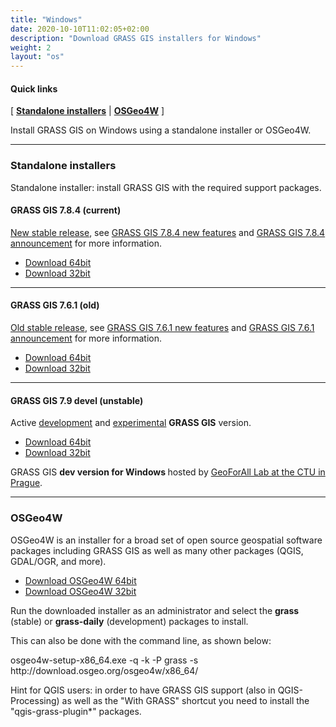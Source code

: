 ```yaml
---
title: "Windows"
date: 2020-10-10T11:02:05+02:00
description: "Download GRASS GIS installers for Windows"
weight: 2
layout: "os"
---
```


  
#### Quick links

[ [**Standalone installers**](#standalone-installers) | [**OSGeo4W**](#OSGeo4W) ]

<div class="alert rounded-0 alert-default">
<i class="fa fa-arrow-right"></i> Install GRASS GIS on Windows using a standalone installer or OSGeo4W. </div>

<hr>


### <a name="standalone-installers"></a> Standalone installers

Standalone installer: install GRASS GIS with the required support packages.

#### <a name="GRASS-GIS-new-stable"></a> GRASS GIS 7.8.4 (current)

<div class="alert rounded-0 alert-success">
<i class="fa fa-info-circle"></i> <u>New stable release</u>, see <a href="https://trac.osgeo.org/grass/wiki/Grass7/NewFeatures78">GRASS GIS 7.8.4 new features</a> and <a href="https://trac.osgeo.org/grass/wiki/Release/7.8.4-News">GRASS GIS 7.8.4 announcement</a> for more information.</div>

*  [<i class="fa fa-download"></i> Download 64bit](/grass78/binary/mswindows/native/x86_64/WinGRASS-7.8.4-1-Setup-x86_64.exe)
*  [<i class="fa fa-download"></i> Download 32bit](/grass78/binary/mswindows/native/x86/WinGRASS-7.8.4-1-Setup-x86.exe)

<hr>

#### <a name="GRASS-GIS-old-stable"></a> GRASS GIS 7.6.1 (old)

<div class="alert rounded-0 alert-warning">
<i class="fa fa-info-circle"></i> <u>Old stable release</u>, see <a href="https://trac.osgeo.org/grass/wiki/Grass7/NewFeatures76">GRASS GIS 7.6.1 new features</a> and  <a href="https://trac.osgeo.org/grass/wiki/Release/7.6.1-News">GRASS GIS 7.6.1 announcement</a> for more information.
</div>


*  [<i class="fa fa-download"></i> Download 64bit](/grass76/binary/mswindows/native/x86_64/WinGRASS-7.6.1-1-Setup-x86_64.exe)
*  [<i class="fa fa-download"></i> Download 32bit](/grass76/binary/mswindows/native/x86/WinGRASS-7.6.1-1-Setup-x86.exe)

<hr>

#### <a name="GRASS-GIS-devel"></a> GRASS GIS 7.9 devel (unstable)

<div class="alert rounded-0 alert-info">
<i class="fa fa-info-circle"></i> Active <u>development</u> and <u>experimental</u> <b>GRASS GIS</b> version.
</div>


*  [<i class="fa fa-download"></i> Download 64bit](https://wingrass.fsv.cvut.cz/grass79/x86_64)
*  [<i class="fa fa-download"></i> Download 32bit](https://wingrass.fsv.cvut.cz/grass79/x86)

<div class="alert rounded-0 alert-default">
<i class="fa fa-arrow-right"></i> GRASS GIS <b> dev version for Windows </b> hosted by <a href="http://geomatics.fsv.cvut.cz/research/geoforall" target="_blank">GeoForAll Lab at the CTU in Prague</a>.
</div>

<hr>


### <a name="OSGeo4W"></a> OSGeo4W

OSGeo4W is an installer for a broad set of open source geospatial software packages including GRASS GIS as well as many other packages (QGIS, GDAL/OGR, and more). 

*  [<i class="fa fa-download"></i> Download OSGeo4W 64bit](http://download.osgeo.org/osgeo4w/osgeo4w-setup-x86_64.exe) 
*  [<i class="fa fa-download"></i> Download OSGeo4W 32bit](http://download.osgeo.org/osgeo4w/osgeo4w-setup-x86.exe)

Run the downloaded installer as an administrator and select the **grass** (stable)  or **grass-daily** (development) packages to install.

This can also be done with the command line, as shown below:

<p class="command">osgeo4w-setup-x86_64.exe -q -k -P grass -s http://download.osgeo.org/osgeo4w/x86_64/</p>

Hint for QGIS users: in order to have GRASS GIS support (also in QGIS-Processing) as well as the "With GRASS" shortcut you need to install the "qgis-grass-plugin*" packages.
